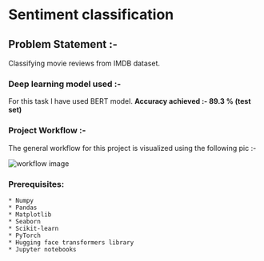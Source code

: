 # Sentiment classification

## Problem Statement :-

Classifying movie reviews from IMDB dataset.

### Deep learning model used :-

For this task I have used BERT model. **Accuracy achieved :- 89.3 % (test set)**

### Project Workflow :-

The general workflow for this project is visualized using the following pic :-

![workflow image](https://raw.githubusercontent.com/subhromitra/sentiment-classification/master/proj_workflow.JPG)

### Prerequisites:

```
* Numpy
* Pandas
* Matplotlib
* Seaborn
* Scikit-learn
* PyTorch
* Hugging face transformers library
* Jupyter notebooks
